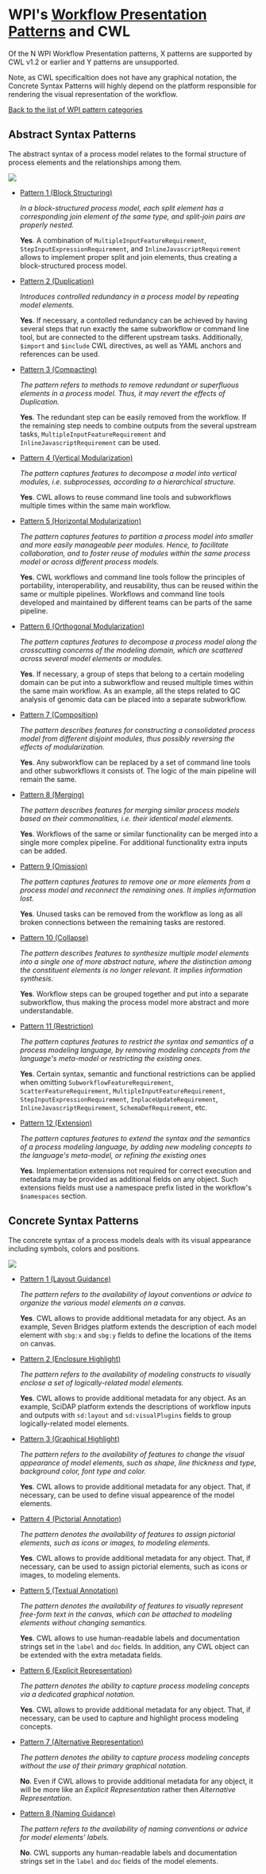 
# WPI's [Workflow Presentation Patterns](http://www.workflowpatterns.com/patterns/presentation/) and CWL

Of the N WPI Workflow Presentation patterns, X patterns are supported by CWL v1.2 or earlier and Y patterns are unsupported.

Note, as CWL specificaltion does not have any graphical notation, the Concrete Syntax Patterns will highly depend on the platform responsible for rendering the visual representation of the workflow.

[Back to the list of WPI pattern categories](../README.md)
## Abstract Syntax Patterns

The abstract syntax of a process model relates to the formal structure of process elements and the relationships among them.

![](http://www.workflowpatterns.com/patterns/presentation/abstractsyntax/images/fig2.jpg)

* [Pattern 1 (Block Structuring)](http://www.workflowpatterns.com/patterns/presentation/abstractsyntax/asm1.php)

  *In a block-structured process model, each split element has a corresponding join element of the same type, and split-join pairs are properly nested.*
  
  **Yes**. A combination of `MultipleInputFeatureRequirement`, `StepInputExpressionRequirement`, and `InlineJavascriptRequirement` allows to implement proper split and join elements, thus creating a block-structured process model.

* [Pattern 2 (Duplication)](http://www.workflowpatterns.com/patterns/presentation/abstractsyntax/asm2.php)

  *Introduces controlled redundancy in a process model by repeating model elements.*

  **Yes**. If necessary, a contolled redundancy can be achieved by having several steps that run exactly the same subworkflow or command line tool, but are connected to the different upstream tasks. Additionally, `$import` and `$include` CWL directives, as well as YAML anchors and references can be used.

* [Pattern 3 (Compacting)](http://www.workflowpatterns.com/patterns/presentation/abstractsyntax/asm3.php)

  *The pattern refers to methods to remove redundant or superfluous elements in a process model. Thus, it may revert the effects of Duplication.*

  **Yes**. The redundant step can be easily removed from the workflow. If the remaining step needs to combine outputs from the several upstream tasks, `MultipleInputFeatureRequirement` and `InlineJavascriptRequirement` can be used.

* [Pattern 4 (Vertical Modularization)](http://www.workflowpatterns.com/patterns/presentation/abstractsyntax/asm4.php)

  *The pattern captures features to decompose a model into vertical modules, i.e. subprocesses, according to a hierarchical structure.*

  **Yes**. CWL allows to reuse command line tools and subworkflows multiple times within the same main workflow.

* [Pattern 5 (Horizontal Modularization)](http://www.workflowpatterns.com/patterns/presentation/abstractsyntax/asm5.php)

  *The pattern captures features to partition a process model into smaller and more easily manageable peer modules. Hence, to facilitate collaboration, and to foster reuse of modules within the same process model or across different process models.*
  
  **Yes**. CWL workflows and command line tools follow the principles of portability, interoperability, and reusability, thus can be reused within the same or multiple pipelines. Workflows and command line tools developed and maintained by different teams can be parts of the same pipeline.

* [Pattern 6 (Orthogonal Modularization)](http://www.workflowpatterns.com/patterns/presentation/abstractsyntax/asm6.php)

  *The pattern captures features to decompose a process model along the crosscutting concerns of the modeling domain, which are scattered across several model elements or modules.*

  **Yes**. If necessary, a group of steps that belong to a certain modeling domain can be put into a subworkflow and reused multiple times within the same main workflow. As an example, all the steps related to QC analysis of genomic data can be placed into a separate subworkflow.

* [Pattern 7 (Composition)](http://www.workflowpatterns.com/patterns/presentation/abstractsyntax/asm7.php)

  *The pattern describes features for constructing a consolidated process model from different disjoint modules, thus possibly reversing the effects of modularization.*

  **Yes**. Any subworkflow can be replaced by a set of command line tools and other subworkflows it consists of. The logic of the main pipeline will remain the same.

* [Pattern 8 (Merging)](http://www.workflowpatterns.com/patterns/presentation/abstractsyntax/asm8.php)

  *The pattern describes features for merging similar process models based on their commonalities, i.e. their identical model elements.*

  **Yes**. Workflows of the same or similar functionality can be merged into a single more complex pipeline. For additional functionality extra inputs can be added.

* [Pattern 9 (Omission)](http://www.workflowpatterns.com/patterns/presentation/abstractsyntax/asm9.php)

  *The pattern captures features to remove one or more elements from a process model and reconnect the remaining ones. It implies information lost.*

  **Yes**. Unused tasks can be removed from the workflow as long as all broken connections between the remaining tasks are restored.

* [Pattern 10 (Collapse)](http://www.workflowpatterns.com/patterns/presentation/abstractsyntax/asm10.php)

  *The pattern describes features to synthesize multiple model elements into a single one of more abstract nature, where the distinction among the constituent elements is no longer relevant. It implies information synthesis.*

  **Yes**. Workflow steps can be grouped together and put into a separate subworkflow, thus making the process model more abstract and more understandable.

* [Pattern 11 (Restriction)](http://www.workflowpatterns.com/patterns/presentation/abstractsyntax/asm11.php)

  *The pattern captures features to restrict the syntax and semantics of a process modeling language, by removing modeling concepts from the language's meta-model or restricting the existing ones.*

  **Yes**. Certain syntax, semantic and functional restrictions can be applied when omitting 
  `SubworkflowFeatureRequirement`, `ScatterFeatureRequirement`, `MultipleInputFeatureRequirement`, `StepInputExpressionRequirement`, `InplaceUpdateRequirement`, `InlineJavascriptRequirement`, `SchemaDefRequirement`, etc.

* [Pattern 12 (Extension)](http://www.workflowpatterns.com/patterns/presentation/abstractsyntax/asm12.php)

  *The pattern captures features to extend the syntax and the semantics of a process modeling language, by adding new modeling concepts to the language's meta-model, or refining the existing ones*

  **Yes**. Implementation extensions not required for correct execution and metadata may be provided as additional fields on any object. Such extensions fields must use a namespace prefix listed in the workflow's `$namespaces` section.
## Concrete Syntax Patterns
The concrete syntax of a process models deals with its visual appearance including symbols, colors and positions.

![](http://www.workflowpatterns.com/patterns/presentation/concretesyntax/images/Fig01.jpg)

* [Pattern 1 (Layout Guidance)](http://www.workflowpatterns.com/patterns/presentation/concretesyntax/csm1.php)

  *The pattern refers to the availability of layout conventions or advice to organize the various model elements on a canvas.*

  **Yes**. CWL allows to provide additional metadata for any object. As an example, Seven Bridges platform extends the description of each model element with `sbg:x` and `sbg:y` fields to define the locations of the items on canvas.

* [Pattern 2 (Enclosure Highlight)](http://www.workflowpatterns.com/patterns/presentation/concretesyntax/csm2.php)

  *The pattern refers to the availability of modeling constructs to visually enclose a set of logically-related model elements.*

  **Yes**. CWL allows to provide additional metadata for any object. As an example, SciDAP platform extends the descriptions of workflow inputs and outputs with `sd:layout` and `sd:visualPlugins` fields to group logically-related model elements.

* [Pattern 3 (Graphical Highlight)](http://www.workflowpatterns.com/patterns/presentation/concretesyntax/csm3.php)

  *The pattern refers to the availability of features to change the visual appearance of model elements, such as shape, line thickness and type, background color, font type and color.*
  
  **Yes**. CWL allows to provide additional metadata for any object. That, if necessary, can be used to define visual appearence of the model elements.

* [Pattern 4 (Pictorial Annotation)](http://www.workflowpatterns.com/patterns/presentation/concretesyntax/csm4.php)

  *The pattern denotes the availability of features to assign pictorial elements, such as icons or images, to modeling elements.*

  **Yes**. CWL allows to provide additional metadata for any object. That, if necessary, can be used to assign pictorial elements, such as icons or images, to modeling elements.

* [Pattern 5 (Textual Annotation)](http://www.workflowpatterns.com/patterns/presentation/concretesyntax/csm5.php)

  *The pattern denotes the availability of features to visually represent free-form text in the canvas, which can be attached to modeling elements without changing semantics.*
 
  **Yes**. CWL allows to use human-readable labels and documentation strings set in the `label` and `doc` fields. In addition, any CWL object can be extended with the extra metadata fields.

* [Pattern 6 (Explicit Representation)](http://www.workflowpatterns.com/patterns/presentation/concretesyntax/csm6.php)

  *The pattern denotes the ability to capture process modeling concepts via a dedicated graphical notation.*

  **Yes**. CWL allows to provide additional metadata for any object. That, if necessary, can be used to capture and highlight process modeling concepts.

* [Pattern 7 (Alternative Representation)](http://www.workflowpatterns.com/patterns/presentation/concretesyntax/csm7.php)

  *The pattern denotes the ability to capture process modeling concepts without the use of their primary graphical notation.*

  **No**. Even if CWL allows to provide additional metadata for any object, it will be more like an *Explicit Representation* rather then *Alternative Representation*.

* [Pattern 8 (Naming Guidance)](http://www.workflowpatterns.com/patterns/presentation/concretesyntax/csm8.php)

  *The pattern refers to the availability of naming conventions or advice for model elements’ labels.*

  **No**. CWL supports any human-readable labels and documentation strings set in the `label` and `doc` fields of the model elements.